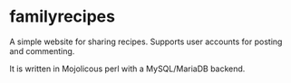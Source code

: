 # familyrecipes
A simple website for sharing recipes.  Supports user accounts for posting and commenting.

It is written in Mojolicous perl with a MySQL/MariaDB backend.
